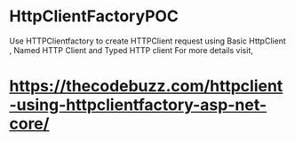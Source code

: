 # HttpClientFactoryPOC
Use HTTPClientfactory to create HTTPClient request 
 using Basic HttpClient , 
 Named HTTP Client and 
 Typed HTTP client
For more details visit,

# https://thecodebuzz.com/httpclient-using-httpclientfactory-asp-net-core/
